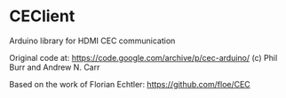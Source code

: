 # CEClient
Arduino library for HDMI CEC communication

Original code at: https://code.google.com/archive/p/cec-arduino/ (c) Phil Burr and Andrew N. Carr

Based on the work of Florian Echtler: https://github.com/floe/CEC
